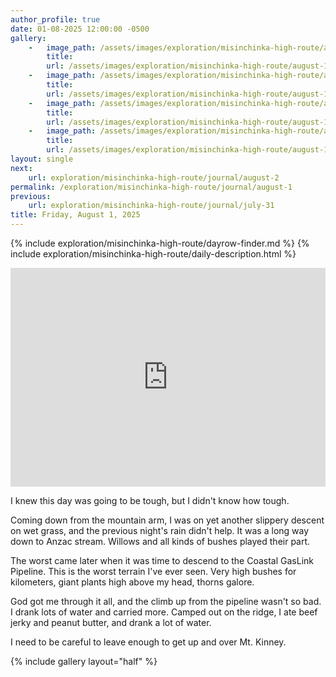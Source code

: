 ```yaml
---
author_profile: true
date: 01-08-2025 12:00:00 -0500
gallery: 
    -   image_path: /assets/images/exploration/misinchinka-high-route/august-1/small/9539.jpg
        title: 
        url: /assets/images/exploration/misinchinka-high-route/august-1/large/9539.jpg
    -   image_path: /assets/images/exploration/misinchinka-high-route/august-1/small/9540.jpg
        title: 
        url: /assets/images/exploration/misinchinka-high-route/august-1/large/9540.jpg
    -   image_path: /assets/images/exploration/misinchinka-high-route/august-1/small/9541.jpg
        title: 
        url: /assets/images/exploration/misinchinka-high-route/august-1/large/9541.jpg
    -   image_path: /assets/images/exploration/misinchinka-high-route/august-1/small/9542.jpg
        title: 
        url: /assets/images/exploration/misinchinka-high-route/august-1/large/9542.jpg
layout: single
next:
    url: exploration/misinchinka-high-route/journal/august-2
permalink: /exploration/misinchinka-high-route/journal/august-1
previous:
    url: exploration/misinchinka-high-route/journal/july-31
title: Friday, August 1, 2025
---
```

{% include exploration/misinchinka-high-route/dayrow-finder.md %}
{% include exploration/misinchinka-high-route/daily-description.html %}

<iframe width="100%" height="350px" frameborder="0" allowfullscreen src="https://caltopo.com/m/81M8ML1"></iframe>

I knew this day was going to be tough, but I didn't know how tough.

Coming down from the mountain arm, I was on yet another slippery descent on wet grass, and the previous night's rain didn't help. It was a long way down to Anzac stream. Willows and all kinds of bushes played their part.

The worst came later when it was time to descend to the Coastal GasLink Pipeline. This is the worst terrain I've ever seen. Very high bushes for kilometers, giant plants high above my head, thorns galore.

God got me through it all, and the climb up from the pipeline wasn't so bad. I drank lots of water and carried more. Camped out on the ridge, I ate beef jerky and peanut butter, and drank a lot of water.

I need to be careful to leave enough to get up and over Mt. Kinney.

{% include gallery layout="half" %}